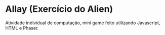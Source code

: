 # Allay (Exercício do Alien)
Atividade individual de computação, mini game feito utilizando Javascript, HTML e Phaser.
